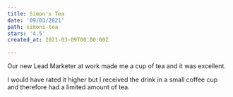 ```yaml
---
title: Simon's Tea
date: '09/03/2021'
path: simons-tea
stars: '4.5'
created_at: 2021-03-09T00:00:00Z

---
```

Our new Lead Marketer at work made me a cup of tea and it was excellent.

I would have rated it higher but I received the drink in a small coffee cup and therefore had a limited amount of tea.
